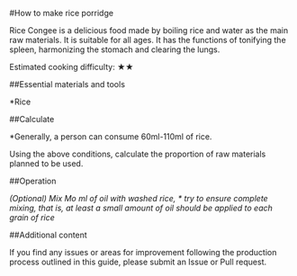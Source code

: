 #How to make rice porridge

Rice Congee is a delicious food made by boiling rice and water as the main raw materials. It is suitable for all ages. It has the functions of tonifying the spleen, harmonizing the stomach and clearing the lungs.

Estimated cooking difficulty: ★★

##Essential materials and tools

*Rice

##Calculate

*Generally, a person can consume 60ml-110ml of rice.

Using the above conditions, calculate the proportion of raw materials planned to be used.

##Operation

*(Optional) Mix Mo ml of oil with washed rice, * try to ensure complete mixing, that is, at least a small amount of oil should be applied to each grain of rice*

##Additional content

If you find any issues or areas for improvement following the production process outlined in this guide, please submit an Issue or Pull request.